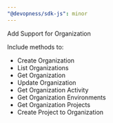 ```yaml
---
"@devopness/sdk-js": minor
---
```


Add Support for Organization

Include methods to:

- Create Organization
- List Organizations
- Get Organization
- Update Organization
- Get Organization Activity
- Get Organization Environments
- Get Organization Projects
- Create Project to Organization

